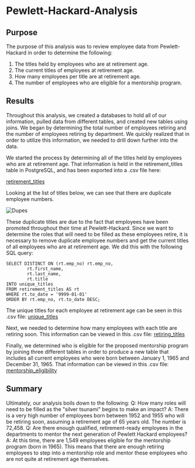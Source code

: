 # Pewlett-Hackard-Analysis

## Purpose
The purpose of this analysis was to review employee data from Pewlett-Hackard in order to determine the following:
 1. The titles held by employees who are at retirement age.
 2. The current titles of employees at retirement age.
 3. How many employees per title are at retirement age.
 4. The number of employees who are eligible for a mentorship program.

## Results
Throughout this analysis, we created a databases to hold all of our information, pulled data from different tables, and created new tables using joins. We began by determining the total number of employees retiring and the number of employees retiring by department. We quickly realized that in order to utilize this information, we needed to drill down further into the data.

We started the process by determining all of the titles held by employees who are at retirement age. That information is held in the retirement_titles table in PostgreSQL, and has been exported into a .csv file here:

[retirement_titles](retirement_titles.csv)

Looking at the list of titles below, we can see that there are duplicate employee numbers. 

![Dupes](https://user-images.githubusercontent.com/100658772/169588365-9dfaf96b-51d6-4ba1-8091-d6aea7f9f9cb.png)

These duplicate titles are due to the fact that employees have been promoted throughout their time at Pewlett-Hackard. Since we want to determine the roles that will need to be filled as these employees retire, it is necessary to remove duplicate employee numbers and get the current titles of all employees who are at retirement age. We did this with the following SQL query:

    SELECT DISTINCT ON (rt.emp_no) rt.emp_no,
            rt.first_name,
            rt.last_name,
            rt.title
    INTO unique_titles
    FROM retirement_titles AS rt
    WHERE rt.to_date = '9999-01-01'
    ORDER BY rt.emp_no, rt.to_date DESC;

The unique titles for each employee at retirement age can be seen in this .csv file:
[unique_titles](unique_titles.csv)

Next, we needed to determine how many employees with each title are retiring soon. This information can be viewed in this .csv file:
[retiring_titles](retiring_titles.csv)

Finally, we determined who is eligible for the proposed mentorship program by joining three different tables in order to produce a new table that includes all current employees who were born between January 1, 1965 and December 31, 1965. That information can be viewed in this .csv file:
[mentorship_eligibility](mentorhsip_eligibility.csv)

## Summary
Ultimately, our analysis boils down to the following:
    Q: How many roles will need to be filled as the "silver tsunami" begins to make an impact?
        A: There is a very high number of employees born between 1952 and 1955 who will be retiring soon, assuming a retirement age of 65 years old. The number is 72,458. 
    Q: Are there enough qualified, retirement-ready employees in the departments to mentor the next generation of Pewlett Hackard employees?
        A: At this time, there are 1,549 employees eligible for the mentorship program (born in 1965). This means that there are enough retiring employees to step into a mentorship role and mentor these employees who are not quite at retirement age themselves.
